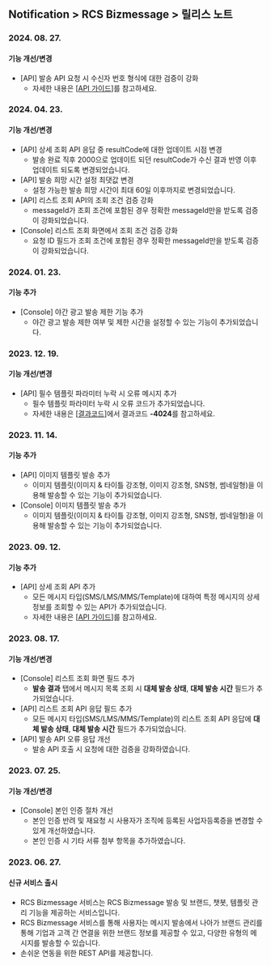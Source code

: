 ## Notification > RCS Bizmessage > 릴리스 노트

### 2024. 08. 27.
#### 기능 개선/변경
* [API] 발송 API 요청 시 수신자 번호 형식에 대한 검증이 강화
  * 자세한 내용은 [[API 가이드](./api-guide/#_1)]를 참고하세요.

### 2024. 04. 23.
#### 기능 개선/변경
* [API] 상세 조회 API 응답 중 resultCode에 대한 업데이트 시점 변경
  * 발송 완료 직후 2000으로 업데이트 되던 resultCode가 수신 결과 반영 이후 업데이트 되도록 변경되었습니다.
* [API] 발송 희망 시간 설정 최댓값 변경
  * 설정 가능한 발송 희망 시간이 최대 60일 이후까지로 변경되었습니다.
* [API] 리스트 조회 API의 조회 조건 검증 강화
  * messageId가 조회 조건에 포함된 경우 정확한 messageId만을 받도록 검증이 강화되었습니다.
* [Console] 리스트 조회 화면에서 조회 조건 검증 강화
  * 요청 ID 필드가 조회 조건에 포함된 경우 정확한 messageId만을 받도록 검증이 강화되었습니다.

### 2024. 01. 23.
#### 기능 추가
* [Console] 야간 광고 발송 제한 기능 추가
  * 야간 광고 발송 제한 여부 및 제한 시간을 설정할 수 있는 기능이 추가되었습니다. 

### 2023. 12. 19.
#### 기능 개선/변경
* [API] 필수 템플릿 파라미터 누락 시 오류 메시지 추가
    * 필수 템플릿 파라미터 누락 시 오류 코드가 추가되었습니다.
    * 자세한 내용은 [[결과코드](./result-code/#_1)]에서 결과코드 **-4024**를 참고하세요.

### 2023. 11. 14.
#### 기능 추가
* [API] 이미지 템플릿 발송 추가
    * 이미지 템플릿(이미지 & 타이틀 강조형, 이미지 강조형, SNS형, 썸네일형)을 이용해 발송할 수 있는 기능이 추가되었습니다.
* [Console] 이미지 템플릿 발송 추가
    * 이미지 템플릿(이미지 & 타이틀 강조형, 이미지 강조형, SNS형, 썸네일형)을 이용해 발송할 수 있는 기능이 추가되었습니다.

### 2023. 09. 12.
#### 기능 추가
* [API] 상세 조회 API 추가
    * 모든 메시지 타입(SMS/LMS/MMS/Template)에 대하여 특정 메시지의 상세 정보를 조회할 수 있는 API가 추가되었습니다.
    * 자세한 내용은 [[API 가이드](./api-guide/#_3)]를 참고하세요.

### 2023. 08. 17.
#### 기능 개선/변경
* [Console] 리스트 조회 화면 필드 추가
    * **발송 결과** 탭에서 메시지 목록 조회 시 **대체 발송 상태**, **대체 발송 시간** 필드가 추가되었습니다.
* [API] 리스트 조회 API 응답 필드 추가
    * 모든 메시지 타입(SMS/LMS/MMS/Template)의 리스트 조회 API 응답에 **대체 발송 상태**, **대체 발송 시간** 필드가 추가되었습니다.
* [API] 발송 API 오류 응답 개선
    * 발송 API 호출 시 요청에 대한 검증을 강화하였습니다.

### 2023. 07. 25.
#### 기능 개선/변경
* [Console] 본인 인증 절차 개선
    * 본인 인증 반려 및 재요청 시 사용자가 조직에 등록된 사업자등록증을 변경할 수 있게 개선하였습니다.
    * 본인 인증 시 기타 서류 첨부 항목을 추가하였습니다.

### 2023. 06. 27.

#### 신규 서비스 출시
* RCS Bizmessage 서비스는 RCS Bizmessage 발송 및 브랜드, 챗봇, 템플릿 관리 기능을 제공하는 서비스입니다.
* RCS Bizmessage 서비스를 통해 사용자는 메시지 발송에서 나아가 브랜드 관리를 통해 기업과 고객 간 연결을 위한 브랜드 정보를 제공할 수 있고, 다양한 유형의 메시지를 발송할 수 있습니다.
* 손쉬운 연동을 위한 REST API를 제공합니다.
